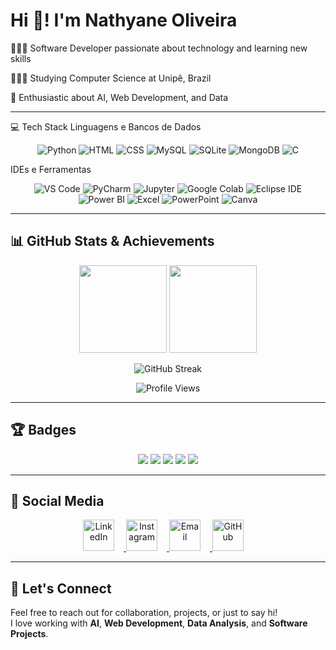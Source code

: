 # Hi 👋! I'm Nathyane Oliveira

👩🏻‍💻 Software Developer passionate about technology and learning new skills  

👩🏻‍🎓 Studying Computer Science at Unipê, Brazil  

👾 Enthusiastic about AI, Web Development, and Data  

---

💻 Tech Stack
Linguagens e Bancos de Dados
<p align="center"> <img src="https://img.icons8.com/color/48/3776AB/python.png" title="Python"/> <img src="https://img.icons8.com/color/48/E34F26/html-5.png" title="HTML"/> <img src="https://img.icons8.com/color/48/1572B6/css3.png" title="CSS"/> <img src="https://img.icons8.com/color/48/CC2927/mysql-logo.png" title="MySQL"/> <img src="https://img.icons8.com/color/48/0061B0/sql.png" title="SQLite"/> <img src="https://img.icons8.com/color/48/4DB33D/mongodb.png" title="MongoDB"/> <img src="https://img.icons8.com/color/48/00599C/c-programming.png" title="C"/> </p>
IDEs e Ferramentas
<p align="center"> <img src="https://img.icons8.com/color/48/007ACC/visual-studio-code-2019.png" title="VS Code"/> <img src="https://img.icons8.com/color/48/ED1C24/pycharm.png" title="PyCharm"/> <img src="https://img.icons8.com/color/48/FFCC00/jupyter.png" title="Jupyter"/> <img src="https://img.icons8.com/color/48/4285F4/google-colab.png" title="Google Colab"/> <img src="https://img.icons8.com/color/48/000000/eclipse-ide.png" title="Eclipse IDE"/> <img src="https://img.icons8.com/color/48/F2C811/power-bi.png" title="Power BI"/> <img src="https://img.icons8.com/color/48/2A73CC/microsoft-excel-2019.png" title="Excel"/> <img src="https://img.icons8.com/color/48/ED7D31/microsoft-powerpoint-2019.png" title="PowerPoint"/> <img src="https://img.icons8.com/color/48/FF0000/canva.png" title="Canva"/> </p>

---

## 📊 GitHub Stats & Achievements
<p align="center">
  <img height="140" src="https://github-readme-stats.vercel.app/api?username=nathyaneoliveira&show_icons=true&theme=neon"/>
  <img height="140" src="https://github-readme-stats.vercel.app/api/top-langs/?username=nathyaneoliveira&layout=compact&langs_count=8&theme=neon"/>
</p>

<p align="center">
  <img src="https://github-readme-streak-stats.herokuapp.com/?user=nathyaneoliveira&theme=neon" alt="GitHub Streak"/>
</p>

<p align="center">
  <img src="https://komarev.com/ghpvc/?username=nathyaneoliveira&style=flat-square&color=39FF14" alt="Profile Views"/>
</p>

---

## 🏆 Badges
<p align="center">
  <img src="https://img.shields.io/badge/Code-Passionate-%2338FF14" />
  <img src="https://img.shields.io/badge/AI-Enthusiast-%2338FF14" />
  <img src="https://img.shields.io/badge/Web-Developer-%2338FF14" />
  <img src="https://img.shields.io/badge/Data-Explorer-%2338FF14" />
  <img src="https://img.shields.io/badge/Student-%2338FF14" />
</p>

---

## 📱 Social Media
<p align="center">
  <a href="https://www.linkedin.com/in/nathyaneoliveira/" target="_blank">
    <img src="https://img.icons8.com/ios-filled/50/0077B5/linkedin.png" width="50" title="LinkedIn" style="margin-right: 15px;"/>
  </a>
  <a href="https://www.instagram.com/nathyaneoliveira/" target="_blank">
    <img src="https://img.icons8.com/ios-filled/50/E4405F/instagram.png" width="50" title="Instagram" style="margin-right: 15px;"/>
  </a>
  <a href="mailto:snathyaneoliveira@hotmail.com" target="_blank">
    <img src="https://img.icons8.com/ios-filled/50/0078D4/ms-outlook.png" width="50" title="Email" style="margin-right: 15px;"/>
  </a>
  <a href="https://github.com/nathyaneoliveira" target="_blank">
    <img src="https://img.icons8.com/ios-glyphs/50/000000/github.png" width="50" title="GitHub" style="margin-right: 15px;"/>
  </a>
</p>

---

## 🌟 Let's Connect
Feel free to reach out for collaboration, projects, or just to say hi!  
I love working with **AI**, **Web Development**, **Data Analysis**, and **Software Projects**.
